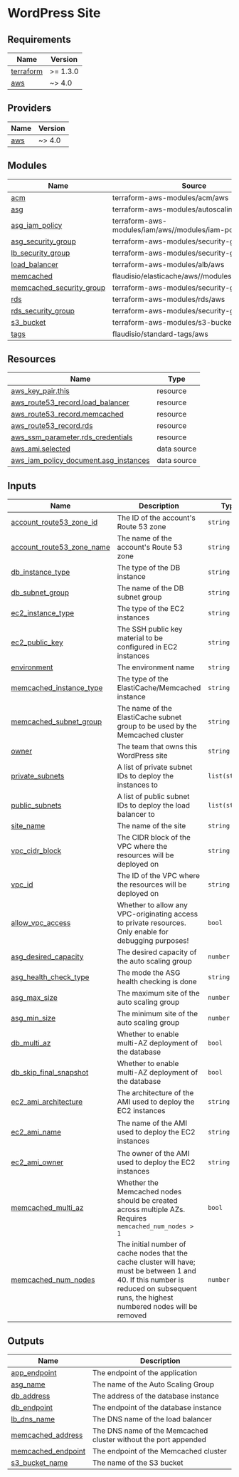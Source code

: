 # WordPress Site

<!-- BEGINNING OF PRE-COMMIT-TERRAFORM DOCS HOOK -->
## Requirements

| Name | Version |
|------|---------|
| <a name="requirement_terraform"></a> [terraform](#requirement\_terraform) | >= 1.3.0 |
| <a name="requirement_aws"></a> [aws](#requirement\_aws) | ~> 4.0 |

## Providers

| Name | Version |
|------|---------|
| <a name="provider_aws"></a> [aws](#provider\_aws) | ~> 4.0 |

## Modules

| Name | Source | Version |
|------|--------|---------|
| <a name="module_acm"></a> [acm](#module\_acm) | terraform-aws-modules/acm/aws | 4.3.1 |
| <a name="module_asg"></a> [asg](#module\_asg) | terraform-aws-modules/autoscaling/aws | 6.5.3 |
| <a name="module_asg_iam_policy"></a> [asg\_iam\_policy](#module\_asg\_iam\_policy) | terraform-aws-modules/iam/aws//modules/iam-policy | 5.9.2 |
| <a name="module_asg_security_group"></a> [asg\_security\_group](#module\_asg\_security\_group) | terraform-aws-modules/security-group/aws | 4.16.2 |
| <a name="module_lb_security_group"></a> [lb\_security\_group](#module\_lb\_security\_group) | terraform-aws-modules/security-group/aws | 4.16.2 |
| <a name="module_load_balancer"></a> [load\_balancer](#module\_load\_balancer) | terraform-aws-modules/alb/aws | 8.2.1 |
| <a name="module_memcached"></a> [memcached](#module\_memcached) | flaudisio/elasticache/aws//modules/memcached | 0.1.1 |
| <a name="module_memcached_security_group"></a> [memcached\_security\_group](#module\_memcached\_security\_group) | terraform-aws-modules/security-group/aws | 4.16.2 |
| <a name="module_rds"></a> [rds](#module\_rds) | terraform-aws-modules/rds/aws | 5.2.3 |
| <a name="module_rds_security_group"></a> [rds\_security\_group](#module\_rds\_security\_group) | terraform-aws-modules/security-group/aws | 4.16.2 |
| <a name="module_s3_bucket"></a> [s3\_bucket](#module\_s3\_bucket) | terraform-aws-modules/s3-bucket/aws | 3.6.0 |
| <a name="module_tags"></a> [tags](#module\_tags) | flaudisio/standard-tags/aws | 0.1.1 |

## Resources

| Name | Type |
|------|------|
| [aws_key_pair.this](https://registry.terraform.io/providers/hashicorp/aws/latest/docs/resources/key_pair) | resource |
| [aws_route53_record.load_balancer](https://registry.terraform.io/providers/hashicorp/aws/latest/docs/resources/route53_record) | resource |
| [aws_route53_record.memcached](https://registry.terraform.io/providers/hashicorp/aws/latest/docs/resources/route53_record) | resource |
| [aws_route53_record.rds](https://registry.terraform.io/providers/hashicorp/aws/latest/docs/resources/route53_record) | resource |
| [aws_ssm_parameter.rds_credentials](https://registry.terraform.io/providers/hashicorp/aws/latest/docs/resources/ssm_parameter) | resource |
| [aws_ami.selected](https://registry.terraform.io/providers/hashicorp/aws/latest/docs/data-sources/ami) | data source |
| [aws_iam_policy_document.asg_instances](https://registry.terraform.io/providers/hashicorp/aws/latest/docs/data-sources/iam_policy_document) | data source |

## Inputs

| Name | Description | Type | Default | Required |
|------|-------------|------|---------|:--------:|
| <a name="input_account_route53_zone_id"></a> [account\_route53\_zone\_id](#input\_account\_route53\_zone\_id) | The ID of the account's Route 53 zone | `string` | n/a | yes |
| <a name="input_account_route53_zone_name"></a> [account\_route53\_zone\_name](#input\_account\_route53\_zone\_name) | The name of the account's Route 53 zone | `string` | n/a | yes |
| <a name="input_db_instance_type"></a> [db\_instance\_type](#input\_db\_instance\_type) | The type of the DB instance | `string` | n/a | yes |
| <a name="input_db_subnet_group"></a> [db\_subnet\_group](#input\_db\_subnet\_group) | The name of the DB subnet group | `string` | n/a | yes |
| <a name="input_ec2_instance_type"></a> [ec2\_instance\_type](#input\_ec2\_instance\_type) | The type of the EC2 instances | `string` | n/a | yes |
| <a name="input_ec2_public_key"></a> [ec2\_public\_key](#input\_ec2\_public\_key) | The SSH public key material to be configured in EC2 instances | `string` | n/a | yes |
| <a name="input_environment"></a> [environment](#input\_environment) | The environment name | `string` | n/a | yes |
| <a name="input_memcached_instance_type"></a> [memcached\_instance\_type](#input\_memcached\_instance\_type) | The type of the ElastiCache/Memcached instance | `string` | n/a | yes |
| <a name="input_memcached_subnet_group"></a> [memcached\_subnet\_group](#input\_memcached\_subnet\_group) | The name of the ElastiCache subnet group to be used by the Memcached cluster | `string` | n/a | yes |
| <a name="input_owner"></a> [owner](#input\_owner) | The team that owns this WordPress site | `string` | n/a | yes |
| <a name="input_private_subnets"></a> [private\_subnets](#input\_private\_subnets) | A list of private subnet IDs to deploy the instances to | `list(string)` | n/a | yes |
| <a name="input_public_subnets"></a> [public\_subnets](#input\_public\_subnets) | A list of public subnet IDs to deploy the load balancer to | `list(string)` | n/a | yes |
| <a name="input_site_name"></a> [site\_name](#input\_site\_name) | The name of the site | `string` | n/a | yes |
| <a name="input_vpc_cidr_block"></a> [vpc\_cidr\_block](#input\_vpc\_cidr\_block) | The CIDR block of the VPC where the resources will be deployed on | `string` | n/a | yes |
| <a name="input_vpc_id"></a> [vpc\_id](#input\_vpc\_id) | The ID of the VPC where the resources will be deployed on | `string` | n/a | yes |
| <a name="input_allow_vpc_access"></a> [allow\_vpc\_access](#input\_allow\_vpc\_access) | Whether to allow any VPC-originating access to private resources. Only enable for debugging purposes! | `bool` | `false` | no |
| <a name="input_asg_desired_capacity"></a> [asg\_desired\_capacity](#input\_asg\_desired\_capacity) | The desired capacity of the auto scaling group | `number` | `1` | no |
| <a name="input_asg_health_check_type"></a> [asg\_health\_check\_type](#input\_asg\_health\_check\_type) | The mode the ASG health checking is done | `string` | `"ELB"` | no |
| <a name="input_asg_max_size"></a> [asg\_max\_size](#input\_asg\_max\_size) | The maximum site of the auto scaling group | `number` | `1` | no |
| <a name="input_asg_min_size"></a> [asg\_min\_size](#input\_asg\_min\_size) | The minimum site of the auto scaling group | `number` | `1` | no |
| <a name="input_db_multi_az"></a> [db\_multi\_az](#input\_db\_multi\_az) | Whether to enable multi-AZ deployment of the database | `bool` | `true` | no |
| <a name="input_db_skip_final_snapshot"></a> [db\_skip\_final\_snapshot](#input\_db\_skip\_final\_snapshot) | Whether to enable multi-AZ deployment of the database | `bool` | `false` | no |
| <a name="input_ec2_ami_architecture"></a> [ec2\_ami\_architecture](#input\_ec2\_ami\_architecture) | The architecture of the AMI used to deploy the EC2 instances | `string` | `"x86_64"` | no |
| <a name="input_ec2_ami_name"></a> [ec2\_ami\_name](#input\_ec2\_ami\_name) | The name of the AMI used to deploy the EC2 instances | `string` | `"ubuntu-minimal/images/*ubuntu-jammy-22.04-*-minimal-20221208"` | no |
| <a name="input_ec2_ami_owner"></a> [ec2\_ami\_owner](#input\_ec2\_ami\_owner) | The owner of the AMI used to deploy the EC2 instances | `string` | `"099720109477"` | no |
| <a name="input_memcached_multi_az"></a> [memcached\_multi\_az](#input\_memcached\_multi\_az) | Whether the Memcached nodes should be created across multiple AZs. Requires `memcached_num_nodes > 1` | `bool` | `false` | no |
| <a name="input_memcached_num_nodes"></a> [memcached\_num\_nodes](#input\_memcached\_num\_nodes) | The initial number of cache nodes that the cache cluster will have; must be between 1 and 40. If this number is reduced on subsequent runs, the highest numbered nodes will be removed | `number` | `1` | no |

## Outputs

| Name | Description |
|------|-------------|
| <a name="output_app_endpoint"></a> [app\_endpoint](#output\_app\_endpoint) | The endpoint of the application |
| <a name="output_asg_name"></a> [asg\_name](#output\_asg\_name) | The name of the Auto Scaling Group |
| <a name="output_db_address"></a> [db\_address](#output\_db\_address) | The address of the database instance |
| <a name="output_db_endpoint"></a> [db\_endpoint](#output\_db\_endpoint) | The endpoint of the database instance |
| <a name="output_lb_dns_name"></a> [lb\_dns\_name](#output\_lb\_dns\_name) | The DNS name of the load balancer |
| <a name="output_memcached_address"></a> [memcached\_address](#output\_memcached\_address) | The DNS name of the Memcached cluster without the port appended |
| <a name="output_memcached_endpoint"></a> [memcached\_endpoint](#output\_memcached\_endpoint) | The endpoint of the Memcached cluster |
| <a name="output_s3_bucket_name"></a> [s3\_bucket\_name](#output\_s3\_bucket\_name) | The name of the S3 bucket |
<!-- END OF PRE-COMMIT-TERRAFORM DOCS HOOK -->
